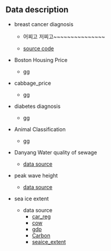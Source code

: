 ## Data description

* breast cancer diagnosis

  - 어찌고 저찌고~~~~~~~~~~~~~~~

  - [source code]()
   

* Boston Housing Price

  - gg

* cabbage_price

  - gg

* diabetes diagnosis

  - gg

* Animal Classification

  - gg

* Danyang Water quality of sewage

  - [data source](https://www.data.go.kr/data/15053866/fileData.do)

* peak wave height

  - [data source](https://data.kma.go.kr/data/sea/selectBuoyRltmList.do?pgmNo=52&tabNo=1)

* sea ice extent

  - data source
    - [car_reg](http://www.index.go.kr/potal/main/EachDtlPageDetail.do?idx_cd=1257)
    - [cow](http://www.fao.org/faostat/en/#data/QL)
    - [gdp](https://data.oecd.org/gdp/gross-domestic-product-gdp.htm)
    - [Carbon](https://www.kaggle.com/ucsandiego/carbon-dioxide?select=archive.csv)
    - [seaice_extent](https://www.kaggle.com/nsidcorg/daily-sea-ice-extent-data)
